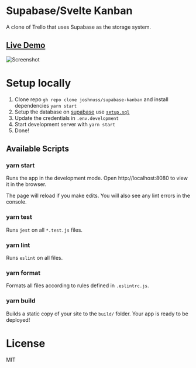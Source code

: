 # Supabase/Svelte Kanban

A clone of Trello that uses Supabase as the storage system.

## [Live Demo](https://supabase-kanban.vercel.app/)

![Screenshot](https://github.com/joshnuss/supabase-kanban/blob/master/screenshot.png)

# Setup locally

1. Clone repo `gh repo clone joshnuss/supabase-kanban` and install dependencies `yarn start`
2. Setup the database on [supabase](https://supabase.io) use [`setup.sql`](https://github.com/joshnuss/supabase-kanban/blob/master/setup.sql)
3. Update the credentials in `.env.development`
4. Start development server with `yarn start`
5. Done!

## Available Scripts

### yarn start

Runs the app in the development mode.
Open http://localhost:8080 to view it in the browser.

The page will reload if you make edits.
You will also see any lint errors in the console.

### yarn test

Runs `jest` on all `*.test.js` files.

### yarn lint

Runs `eslint` on all files.

### yarn format

Formats all files according to rules defined in `.eslintrc.js`.

### yarn build

Builds a static copy of your site to the `build/` folder.
Your app is ready to be deployed!

# License

MIT
